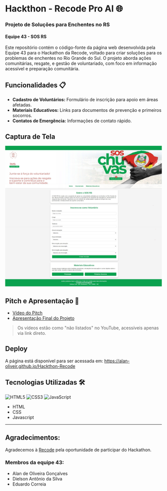 # Hackthon - Recode Pro AI 🌐

### Projeto de Soluções para Enchentes no RS

#### Equipe 43 - SOS RS

Este repositório contém o código-fonte da página web desenvolvida pela Equipe 43 para o Hackathon da Recode, voltado para criar soluções para os problemas de enchentes no Rio Grande do Sul. O projeto aborda ações comunitárias, resgate, e gestão de voluntariado, com foco em informação acessível e preparação comunitária.

## Funcionalidades 📋

- **Cadastro de Voluntários:** Formulário de inscrição para apoio em áreas afetadas.
- **Materiais Educativos:** Links para documentos de prevenção e primeiros socorros.
- **Contatos de Emergência:** Informações de contato rápido.

## Captura de Tela

![screenshot](https://github.com/Alan-oliveir/Hackthon-Recode/blob/main/screenshot/screenshot.png)  

## Pitch e Apresentação 🎤

- [Vídeo do Pitch](https://youtu.be/F7T69cWQ3ag)
- [Apresentação Final do Projeto](https://youtu.be/o1pET8YKsAE)

> Os vídeos estão como "não listados" no YouTube, acessíveis apenas via link direto.

## Deploy

A página está disponível para ser acessada em:
https://alan-oliveir.github.io/Hackthon-Recode

## Tecnologias Utilizadas 🛠

![HTML5](https://img.shields.io/badge/HTML5-E34F26?style=for-the-badge&logo=html5&logoColor=white)
![CSS3](https://img.shields.io/badge/CSS3-1572B6?style=for-the-badge&logo=css3&logoColor=white)
![JavaScript](https://img.shields.io/badge/JavaScript-F7DF1E?style=for-the-badge&logo=javascript&logoColor=black)

- HTML
- CSS
- Javascript

---

## Agradecimentos:

Agradecemos à [Recode](https://recodepro.org.br/) pela oportunidade de participar do Hackathon.

### Membros da equipe 43:

- Alan de Oliveira Gonçalves
- Dielson Antônio da Silva
- Eduardo Correia
